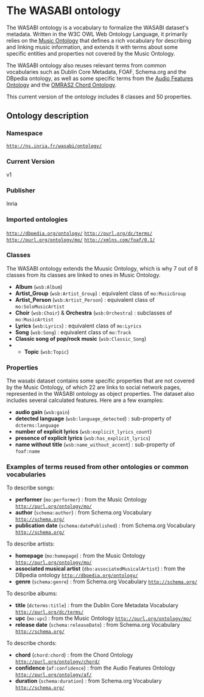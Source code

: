 # The WASABI ontology

The WASABI ontology is a vocabulary to formalize the WASABI dataset's metadata. Written in the W3C OWL Web Ontology Language, it primarily relies on the [Music Ontology](http://purl.org/ontology/mo/) that defines a rich vocabulary for describing and linking music information, and extends it with terms about some specific entities and properties not covered by the Music Ontology.

The WASABI ontology also reuses relevant terms from common vocabularies such as Dublin Core Metadata, FOAF, Schema.org and the DBpedia ontology, as well as some specific terms from the [Audio Features Ontology](http://purl.org/ontology/af/) and the [OMRAS2 Chord Ontology](http://purl.org/ontology/chord/).

This current version of the ontology includes 8 classes and 50 properties.



## Ontology description
### Namespace
[`http://ns.inria.fr/wasabi/ontology/`](http://ns.inria.fr/wasabi/ontology/)
### Current Version
v1
### Publisher
Inria
### Imported ontologies
[`http://dbpedia.org/ontology/`](http://dbpedia.org/ontology/)
[`http://purl.org/dc/terms/`](http://purl.org/dc/terms/)
[`http://purl.org/ontology/mo/`](http://purl.org/ontology/mo/)
[`http://xmlns.com/foaf/0.1/`](http://xmlns.com/foaf/0.1/)
### Classes
The WASABI ontology extends the Muusic Ontology, which is why 7 out of 8 classes from its classes are linked to ones in Music Ontology.
- **Album** (`wsb:Album`)
- **Artist_Group** (`wsb:Artist_Group`) : equivalent class of `mo:MusicGroup`
- **Artist_Person** (`wsb:Artist_Person`) : equivalent class of `mo:SoloMusicArtist`
- **Choir** (`wsb:Choir`) & **Orchestra** (`wsb:Orchestra`) : subclasses of `mo:MusicArtist`
- **Lyrics** (`wsb:Lyrics`) : equivalent class of `mo:Lyrics`
- **Song** (`wsb:Song`) : equivalent class of `mo:Track`
- **Classic song of pop/rock music** (`wsb:Classic_Song`)
- - **Topic** (`wsb:Topic`)

### Properties
The wasabi dataset contains some specific properties that are not covered by the Music Ontology, of which 22 are links to social network pages, represented in the WASABI ontology as object properties.
The dataset also includes several calculated features. Here are a few examples:
- **audio gain** (`wsb:gain`)
- **detected language** (`wsb:language_detected`) : sub-property of `dcterms:language`
- **number of explicit lyrics** (`wsb:explicit_lyrics_count`)
- **presence of explicit lyrics** (`wsb:has_explicit_lyrics`)
- **name without title** (`wsb:name_without_accent`) : sub-property of `foaf:name`

### Examples of terms reused from other ontologies or common vocabularies
To describe songs:
- **performer** (`mo:performer`) : from the Music Ontology [`http://purl.org/ontology/mo/`](http://purl.org/ontology/mo/)
- **author** (`schema:author`) : from Schema.org Vocabulary [`http://schema.org/`](http://schema.org/)
- **publication date** (`schema:datePublished`) : from Schema.org Vocabulary [`http://schema.org/`](http://schema.org/)

To describe artists:
- **homepage** (`mo:homepage`) : from the Music Ontology [`http://purl.org/ontology/mo/`](http://purl.org/ontology/mo/)
- **associated musical artist** (`dbo:associatedMusicalArtist`) : from the DBpedia ontology [`http://dbpedia.org/ontology/`](http://dbpedia.org/ontology/)
- **genre** (`schema:genre`) : from Schema.org Vocabulary [`http://schema.org/`](http://schema.org/)

To describe albums:
- **title** (`dcterms:title`) : from the Dublin Core Metadata Vocabulary [`http://purl.org/dc/terms/`](http://purl.org/dc/terms/)
- **upc** (`mo:upc`) : from the Music Ontology [`http://purl.org/ontology/mo/`](http://purl.org/ontology/mo/)
- **release date** (`schema:releaseDate`) : from Schema.org Vocabulary [`http://schema.org/`](http://schema.org/)

To describe chords:
- **chord** (`chord:chord`) : from the Chord Ontology [`http://purl.org/ontology/chord/`](http://purl.org/ontology/chord/)
- **confidence** (`af:confidence`) : from the Audio Features Ontology [`http://purl.org/ontology/af/`](http://purl.org/ontology/af/)
- **duration** (`schema:duration`) : from Schema.org Vocabulary [`http://schema.org/`](http://schema.org/)





